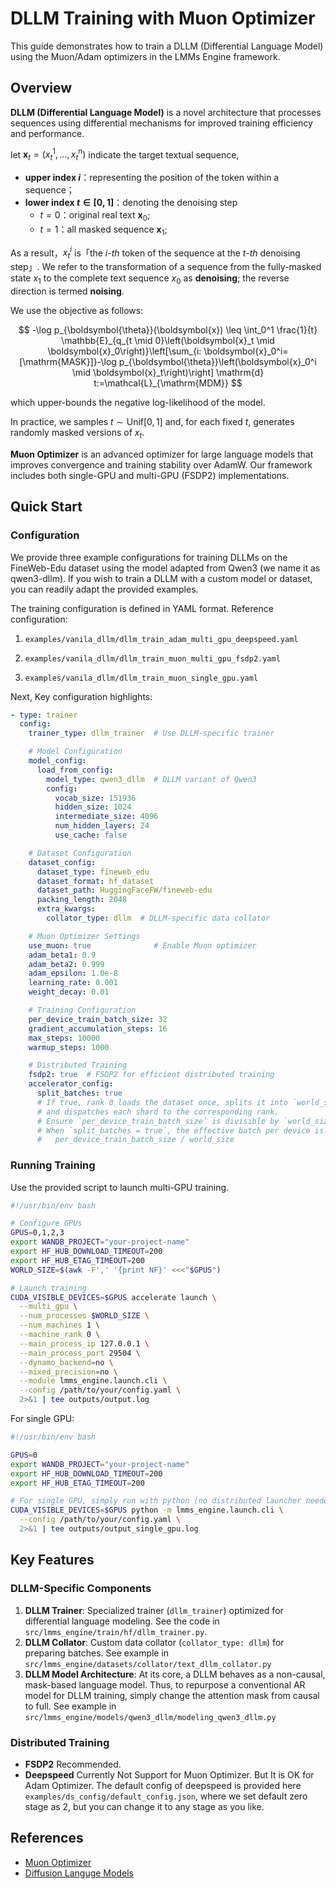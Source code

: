 # DLLM Training with Muon Optimizer

This guide demonstrates how to train a DLLM (Differential Language Model) using the Muon/Adam optimizers in the LMMs Engine framework.

## Overview

**DLLM (Differential Language Model)** is a novel architecture that processes sequences using differential mechanisms for improved training efficiency and performance. 

let $\boldsymbol{x}_t=(x^{1}_t,\dots,x^{n}_t)$ indicate the target textual sequence,

- **upper index $i$**：representing the position of the token within a sequence；
- **lower index  $t\in[0,1]$**：denoting the denoising step
    - $t=0$：original real text $\boldsymbol{x}_{0}$;
    - $t=1$：all masked sequence $\boldsymbol{x}_{1}$;

As a result，$x_{t}^{i}$ is「the *i-th* token of the sequence at the *t-th* denoising step」. We refer to the transformation of a sequence from the fully-masked state $x_1$ to the complete text sequence $x_0$ as **denoising**; the reverse direction is termed **noising**.

We use the objective as follows: 

$$ -\log p_{\boldsymbol{\theta}}(\boldsymbol{x}) \leq \int_0^1 \frac{1}{t} \mathbb{E}_{q_{t \mid 0}\left(\boldsymbol{x}_t \mid \boldsymbol{x}_0\right)}\left[\sum_{i: \boldsymbol{x}_0^i=[\mathrm{MASK}]}-\log p_{\boldsymbol{\theta}}\left(\boldsymbol{x}_0^i \mid \boldsymbol{x}_t\right)\right] \mathrm{d} t:=\mathcal{L}_{\mathrm{MDM}} $$

which upper-bounds the negative log-likelihood of the model. 

In practice, we samples $t\sim\text{Unif}[0,1]$ and, for each fixed $t$, generates randomly masked versions of $x_t$.

**Muon Optimizer** is an advanced optimizer for large language models that improves convergence and training stability over AdamW. Our framework includes both single-GPU and multi-GPU (FSDP2) implementations.

## Quick Start

### Configuration

We provide three example configurations for training DLLMs on the FineWeb-Edu dataset using the model adapted from Qwen3 (we name it as qwen3-dllm). If you wish to train a DLLM with a custom model or dataset, you can readily adapt the provided examples.

The training configuration is defined in YAML format. Reference configuration: 

1. ```examples/vanila_dllm/dllm_train_adam_multi_gpu_deepspeed.yaml```

2. ```examples/vanila_dllm/dllm_train_muon_multi_gpu_fsdp2.yaml```

3. ```examples/vanila_dllm/dllm_train_muon_single_gpu.yaml```


Next, Key configuration highlights:

```yaml
- type: trainer
  config:
    trainer_type: dllm_trainer  # Use DLLM-specific trainer

    # Model Configuration
    model_config:
      load_from_config:
        model_type: qwen3_dllm  # DLLM variant of Qwen3
        config:
          vocab_size: 151936
          hidden_size: 1024
          intermediate_size: 4096
          num_hidden_layers: 24
          use_cache: false

    # Dataset Configuration
    dataset_config:
      dataset_type: fineweb_edu
      dataset_format: hf_dataset
      dataset_path: HuggingFaceFW/fineweb-edu
      packing_length: 2048
      extra_kwargs:
        collator_type: dllm  # DLLM-specific data collator

    # Muon Optimizer Settings
    use_muon: true              # Enable Muon optimizer
    adam_beta1: 0.9
    adam_beta2: 0.999
    adam_epsilon: 1.0e-8
    learning_rate: 0.001
    weight_decay: 0.01

    # Training Configuration
    per_device_train_batch_size: 32
    gradient_accumulation_steps: 16
    max_steps: 10000
    warmup_steps: 1000

    # Distributed Training
    fsdp2: true  # FSDP2 for efficient distributed training
    accelerator_config:
      split_batches: true
      # If true, rank 0 loads the dataset once, splits it into `world_size` shards,
      # and dispatches each shard to the corresponding rank.
      # Ensure `per_device_train_batch_size` is divisible by `world_size`.
      # When `split_batches = true`, the effective batch per device is:
      #   per_device_train_batch_size / world_size

```

### Running Training

Use the provided script to launch multi-GPU training. 

```bash
#!/usr/bin/env bash

# Configure GPUs
GPUS=0,1,2,3
export WANDB_PROJECT="your-project-name"
export HF_HUB_DOWNLOAD_TIMEOUT=200
export HF_HUB_ETAG_TIMEOUT=200
WORLD_SIZE=$(awk -F',' '{print NF}' <<<"$GPUS")

# Launch training
CUDA_VISIBLE_DEVICES=$GPUS accelerate launch \
  --multi_gpu \
  --num_processes $WORLD_SIZE \
  --num_machines 1 \
  --machine_rank 0 \
  --main_process_ip 127.0.0.1 \
  --main_process_port 29504 \
  --dynamo_backend=no \
  --mixed_precision=no \
  --module lmms_engine.launch.cli \
  --config /path/to/your/config.yaml \
  2>&1 | tee outputs/output.log
```

For single GPU:

```bash
#!/usr/bin/env bash

GPUS=0
export WANDB_PROJECT="your-project-name"
export HF_HUB_DOWNLOAD_TIMEOUT=200
export HF_HUB_ETAG_TIMEOUT=200

# For single GPU, simply run with python (no distributed launcher needed)
CUDA_VISIBLE_DEVICES=$GPUS python -m lmms_engine.launch.cli \
  --config /path/to/your/config.yaml \
  2>&1 | tee outputs/output_single_gpu.log

```

## Key Features

### DLLM-Specific Components

1. **DLLM Trainer**: Specialized trainer (`dllm_trainer`) optimized for differential language modeling. See the code in ```src/lmms_engine/train/hf/dllm_trainer.py```.
2. **DLLM Collator**: Custom data collator (`collator_type: dllm`) for preparing batches. See example in ```src/lmms_engine/datasets/collator/text_dllm_collator.py```
4. **DLLM Model Architecture**: At its core, a DLLM behaves as a non-causal, mask-based language model. Thus, to repurpose a conventional AR model for DLLM training, simply change the attention mask from causal to full. See example in ```src/lmms_engine/models/qwen3_dllm/modeling_qwen3_dllm.py```

### Distributed Training

- **FSDP2** Recommended.
- **Deepspeed** Currently Not Support for Muon Optimizer. But It is OK for Adam Optimizer. The default config of deepspeed is provided here ```examples/ds_config/default_config.json```, where we set default zero stage as 2, but you can change it to any stage as you like.

## References

- [Muon Optimizer](https://kellerjordan.github.io/posts/muon/)
- [Diffusion Languge Models](https://www.lmms-lab.com/notes/dllm/)
